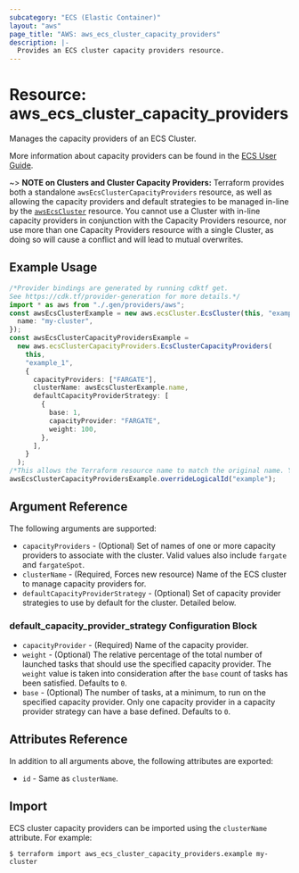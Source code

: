 ```yaml
---
subcategory: "ECS (Elastic Container)"
layout: "aws"
page_title: "AWS: aws_ecs_cluster_capacity_providers"
description: |-
  Provides an ECS cluster capacity providers resource.
---
```


# Resource: aws\_ecs\_cluster\_capacity\_providers

Manages the capacity providers of an ECS Cluster.

More information about capacity providers can be found in the [ECS User Guide](https://docs.aws.amazon.com/AmazonECS/latest/developerguide/cluster-capacity-providers.html).

\~> **NOTE on Clusters and Cluster Capacity Providers:** Terraform provides both a standalone `awsEcsClusterCapacityProviders` resource, as well as allowing the capacity providers and default strategies to be managed in-line by the [`awsEcsCluster`](/docs/providers/aws/r/ecs_cluster.html) resource. You cannot use a Cluster with in-line capacity providers in conjunction with the Capacity Providers resource, nor use more than one Capacity Providers resource with a single Cluster, as doing so will cause a conflict and will lead to mutual overwrites.

## Example Usage

```typescript
/*Provider bindings are generated by running cdktf get.
See https://cdk.tf/provider-generation for more details.*/
import * as aws from "./.gen/providers/aws";
const awsEcsClusterExample = new aws.ecsCluster.EcsCluster(this, "example", {
  name: "my-cluster",
});
const awsEcsClusterCapacityProvidersExample =
  new aws.ecsClusterCapacityProviders.EcsClusterCapacityProviders(
    this,
    "example_1",
    {
      capacityProviders: ["FARGATE"],
      clusterName: awsEcsClusterExample.name,
      defaultCapacityProviderStrategy: [
        {
          base: 1,
          capacityProvider: "FARGATE",
          weight: 100,
        },
      ],
    }
  );
/*This allows the Terraform resource name to match the original name. You can remove the call if you don't need them to match.*/
awsEcsClusterCapacityProvidersExample.overrideLogicalId("example");

```

## Argument Reference

The following arguments are supported:

* `capacityProviders` - (Optional) Set of names of one or more capacity providers to associate with the cluster. Valid values also include `fargate` and `fargateSpot`.
* `clusterName` - (Required, Forces new resource) Name of the ECS cluster to manage capacity providers for.
* `defaultCapacityProviderStrategy` - (Optional) Set of capacity provider strategies to use by default for the cluster. Detailed below.

### default\_capacity\_provider\_strategy Configuration Block

* `capacityProvider` - (Required) Name of the capacity provider.
* `weight` - (Optional) The relative percentage of the total number of launched tasks that should use the specified capacity provider. The `weight` value is taken into consideration after the `base` count of tasks has been satisfied. Defaults to `0`.
* `base` - (Optional) The number of tasks, at a minimum, to run on the specified capacity provider. Only one capacity provider in a capacity provider strategy can have a base defined. Defaults to `0`.

## Attributes Reference

In addition to all arguments above, the following attributes are exported:

* `id` - Same as `clusterName`.

## Import

ECS cluster capacity providers can be imported using the `clusterName` attribute. For example:

```console
$ terraform import aws_ecs_cluster_capacity_providers.example my-cluster
```
